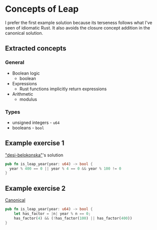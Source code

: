 # Concepts of Leap

I prefer the first example solution because its terseness follows what I've seen of idiomatic Rust. It also avoids the closure concept addition in the canonical solution.

## Extracted concepts

### General

- Boolean logic 
    - boolean 
- Expressions
    - Rust functions implicitly return expressions
- Arithmetic
    - modulus 

### Types

- unsigned integers - `u64`
- booleans - `bool`

## Example exercise 1

["desi-belokonska"](https://exercism.io/tracks/rust/exercises/leap/solutions/01d024321b6a491690321844aedf8b09)'s solution
```rust
pub fn is_leap_year(year: u64) -> bool {
  year % 400 == 0 || year % 4 == 0 && year % 100 != 0
}
```

## Example exercise 2

[Canonical](https://github.com/exercism/rust/blob/master/exercises/leap/example.rs)

```rust
pub fn is_leap_year(year: u64) -> bool {
    let has_factor = |n| year % n == 0;
    has_factor(4) && (!has_factor(100) || has_factor(400))
}
```
